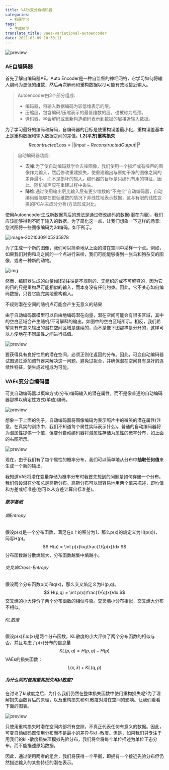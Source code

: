 ```yaml
---
title: VAEs变分自编码器
categories:
  - 机器学习
tags:
  - 生成模型
translate_title: vaes-variational-autoencoder
date: 2021-03-09 10:30:11
---
```




![preview](https://pic2.zhimg.com/v2-64258f442ae9b2b0e37616183886828d_r.jpg)

### AE自编码器

首先了解自编码器AE。Auto Encoder是一种自监督的神经网络，它学习如何将输入编码为更低的维数，然后再次解码和重构数据以尽可能有效地接近输入。

> Autoencoder由3个部分组成:
>
> - 编码器，将输入数据编码为较低维表示的层。
> - 压缩层，包含编码/压缩表示的最低维数的层。也被称为瓶颈。
> - 译码器，学会解码或重新构造编码表示到数据的层接近输入数据。

为了学习最好的编码和解码，自编码器的目标是使重构误差最小化，重构误差基本上是重构数据和输入数据之间的差值。**L2(平方)重构损失**
$$
Recontructed Loss = ||Input-Reconstructed Output||^2
$$


> 自动编码器功能:
>
> - **去噪**:为了使自动编码器学会去噪图像，我们使用一个损坏或有噪声的图像作为输入，然后修改重建损失，使重建输出与原始干净的图像之间的差异最小，而不是损坏的输入。编码器的目标是只编码有用的特征，因此，随机噪声应在重建过程中丢失。
> - **降维**:通过使用输出层比输入层有更少维数的“不完全”自动编码器，自动编码器能够在更低维数的情况下非线性地表示数据，这与有限的线性变换的PCA(主成分分析)方法形成对比。

使用Autoencoder生成新数据背后的想法是通过修改编码的数据(潜在向量)，我们应该能够得到不同于输入的数据。为了简化这一点，让我们想象一下这样的场景:您试图将一些图像编码为2d编码，如下所示。

![image-20210309105235878](VAEs变分自编码器/2D潜在空间1)

为了生成一个新的图像，我们可以简单地从上面的潜在空间中采样一个点。例如，如果我们对狗和鸟之间的一个点进行采样，我们可能能够得到一张鸟和狗杂交的图像，或者一种新的动物。

![img](VAEs变分自编码器/v2-66cb235bbd149441f701083e3a9986ff_1440w.jpg)

然而，编码器生成的向量(编码)往往是不规则的、无组织的或不可解释的，因为它的目的只是重构尽可能相似的输入，而本身没有任何约束。因此，它不关心如何编码数据，只要它能完美地重构输入。

不规则潜在空间的随机点可能会产生无意义的结果

由于自动编码器模型可以自由地编码潜在向量，潜在空间可能会有很多区域，其中的空白区域会产生随机/不可解释的输出，如图中的空白区域所示。相反，我们希望具有有意义输出的潜在空间区域是连续的，而不是像下图那样是分开的，这样可以方便地在不同属性之间进行插值。

![preview](VAEs变分自编码器/v2-7cd26d053699aac122dfa2898f8bcec6_r.jpg)

要获得具有良好性质的潜在空间，必须正则化返回的分布。因此，可变自动编码器试图通过添加调节器来解决这一问题，避免过拟合，并确保潜在空间具有良好的连续性特征，使生成过程成为可能。

### VAEs变分自编码器

可变自动编码器以概率方式(分布)编码输入的潜在属性，而不是像普通的自动编码器那样以确定性方式(单值)编码。

![preview](VAEs变分自编码器/v2-7a53a2c8c8c42f077be8d0d4e6239a86_r.jpg)

想象一下上面的例子，自动编码器将图像编码为表示照片中的微笑的潜在属性(注意，在真实的训练中，我们不知道每个属性实际表示什么)。普通的自动编码器将为潜属性提供一个值，但变分自动编码器将潜属性存储为属性的概率分布，如上面的右图所示。

![preview](VAEs变分自编码器/v2-943ab88dd545a90326fbe9a93947c743_r.jpg)

现在，由于我们有了每个属性的概率分布，我们可以简单地从分布中**抽取任何值**来生成一个新的输出。

我知道VAE将潜在变量存储为概率分布时我首先想到的问题是如何存储一个分布。我们假设潜在分布总是高斯分布。高斯分布可以很容易地用两个值来描述，即均值和方差或标准差(您可以从方差计算出标准差)。

##### 数学基础

###### 熵Entropy

假设p(x)是一个分布函数，满足在x上的积分为1，那么p(x)的熵定义为H(p(x))，简写H(p)。
$$
H(p) = \int p(x)log\frac{1}{p(x)}dx
$$
分布函数越分散熵越大，分布函数越集中熵越小。

###### 交叉熵Cross-Entropy

假设两个分布函数p(x)和q(x)，那么交叉熵定义为H(p,q)。
$$
H(p,q) = \int p(x)\frac{1}{q(x)}dx
$$
交叉熵的小大评价了两个分布函数的相似与否。交叉熵小分布相似，交叉熵大分布不相似。

###### KL散度

假设p(x)和q(x)是两个分布函数，KL散度的小大评价了两个分布函数的相似与否，并且考虑了p(x)分布的信息量
$$
KL(p,q) = H(p,q)-H(p)
$$
VAEs的损失函数：
$$
L(x,\widehat{x}) + KL(q,p)
$$


##### 为什么同时使用重构损失和kl散度?

在讨论了kl散度之后，为什么我们仍然在整体损失函数中使用重构损失呢?为了理解损失函数背后的原理，以及重构损失和KL散度对潜在空间的影响。让我们看看下面的图表。

![preview](VAEs变分自编码器/v2-c90ebf4c414481551b39faa4e5cccb71_r.jpg)

只使用重构损失时潜在空间内部将有空隙，不真正代表任何有意义的数据。因此，可变自动编码器使用分布而不是最小的差异与kl -散度。但是，如果我们只专注于用我们的kl -散度损失项模拟先验分布，我们将会将每个单位描述为单位正态分布，而不能描述原始数据。

因此，通过使用两者的组合，我们将获得一个平衡，即拥有一个接近先验分布但仍然描述输入的某些特征的潜在表示。


